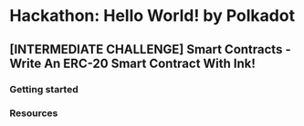 # Hackathon: Hello World! by Polkadot
## [INTERMEDIATE CHALLENGE] Smart Contracts - Write An ERC-20 Smart Contract With Ink!

### Getting started

### Resources